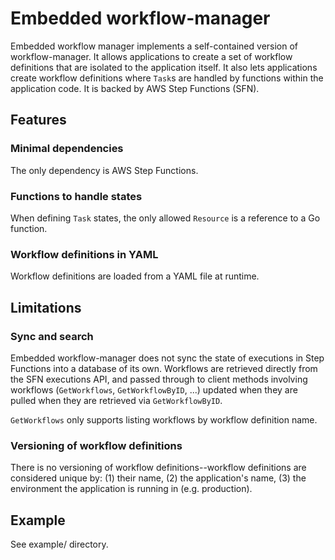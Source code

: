 # Embedded workflow-manager

Embedded workflow manager implements a self-contained version of workflow-manager.
It allows applications to create a set of workflow definitions that are isolated to the application itself.
It also lets applications create workflow definitions where `Task`s are handled by functions within the application code.
It is backed by AWS Step Functions (SFN).

## Features

### Minimal dependencies

The only dependency is AWS Step Functions.

### Functions to handle states

When defining `Task` states, the only allowed `Resource` is a reference to a Go function.

### Workflow definitions in YAML

Workflow definitions are loaded from a YAML file at runtime.

## Limitations

### Sync and search

Embedded workflow-manager does not sync the state of executions in Step Functions into a database of its own.
Workflows are retrieved directly from the SFN executions API, and passed through to client methods involving workflows (`GetWorkflows`, `GetWorkflowByID`, ...)  updated when they are pulled when they are retrieved via `GetWorkflowByID`.

`GetWorkflows` only supports listing workflows by workflow definition name.

### Versioning of workflow definitions

There is no versioning of workflow definitions--workflow definitions are considered unique by: (1) their name, (2) the application's name, (3) the environment the application is running in (e.g. production).


## Example

See example/ directory.
